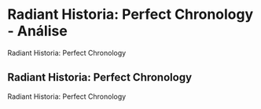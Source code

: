 ---
---

# Radiant Historia: Perfect Chronology - Análise

Radiant Historia: Perfect Chronology

## Radiant Historia: Perfect Chronology

Radiant Historia: Perfect Chronology
